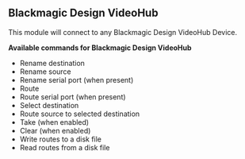 ## Blackmagic Design VideoHub

This module will connect to any Blackmagic Design VideoHub Device.

**Available commands for Blackmagic Design VideoHub**

* Rename destination
* Rename source
* Rename serial port (when present)
* Route
* Route serial port (when present)
* Select destination
* Route source to selected destination
* Take (when enabled)
* Clear (when enabled)
* Write routes to a disk file
* Read routes from a disk file